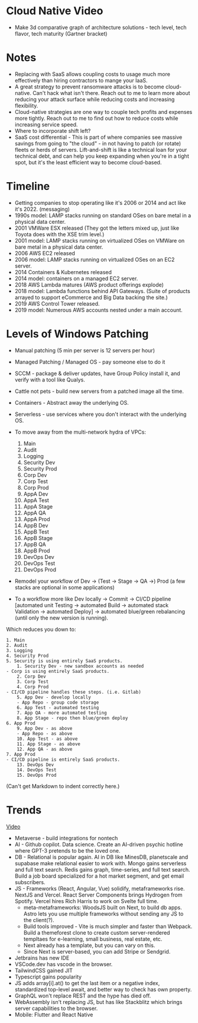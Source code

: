 
# Cloud Native Video
- Make 3d comparative graph of architecture solutions - tech level, tech flavor, tech maturity (Gartner bracket) 

# Notes
- Replacing with SaaS allows coupling costs to usage much more effectively than hiring contractors to mange your IaaS.
- A great strategy to prevent ransomware attacks is to become cloud-native. Can't hack what isn't there. Reach out to me to learn more about reducing your attack surface while reducing costs and increasing flexibility.
- Cloud-native strategies are one way to couple tech profits and expenses more tightly. Reach out to me to find out how to reduce costs while increasing service speed.
- Where to incorporate shift left? 
- SaaS cost differential - This is part of where companies see massive savings from going to "the cloud" - in not having to patch (or rotate) fleets or herds of servers. Lift-and-shift is like a technical loan for your technical debt, and can help you keep expanding when you're in a tight spot, but it's the least efficient way to become cloud-based.

# Timeline
- Getting companies to stop operating like it's 2006 or 2014 and act like it's 2022. (messaging)
- 1990s model: LAMP stacks running on standard OSes on bare metal in a physical data center.
- 2001 VMWare ESX released (They got the letters mixed up, just like Toyota does with the XSE trim level.)
- 2001 model: LAMP stacks running on virtualized OSes on VMWare on bare metal in a physical data center.
- 2006 AWS EC2 released
- 2006 model: LAMP stacks running on virtualized OSes on an EC2 server.
- 2014 Containers & Kubernetes released
- 2014 model: containers on a managed EC2 server.
- 2018 AWS Lambda matures (AWS product offerings explode)
- 2018 model: Lambda functions behind API Gateways. (Suite of products arrayed to support eCommerce and Big Data backing the site.)
- 2019 AWS Control Tower released.
- 2019 model: Numerous AWS accounts nested under a main account.

# Levels of Windows Patching
- Manual patching (5 min per server is 12 servers per hour)
- Managed Patching / Managed OS - pay someone else to do it
- SCCM - package & deliver updates, have Group Policy install it, and verify with a tool like Qualys.
- Cattle not pets - build new servers from a patched image all the time.
- Containers - Abstract away the underlying OS.
- Serverless - use services where you don't interact with the underlying OS.

- To move away from the multi-network hydra of VPCs:

	1. Main
	2. Audit
	3. Logging
	4. Security Dev
	5. Security Prod
	6. Corp Dev
	7. Corp Test
	8. Corp Prod
	9. AppA Dev
	10. AppA Test 
	11. AppA Stage
	12. AppA QA
	13. AppA Prod
	14. AppB Dev
	15. AppB Test 
	16. AppB Stage
	17. AppB QA
	18. AppB Prod
	19. DevOps Dev
	20. DevOps Test
	21. DevOps Prod

- Remodel your workflow of Dev -> (Test -> Stage -> QA ->) Prod (a few stacks are optional in some applications)

- To a workflow more like Dev locally -> Commit -> CI/CD pipeline [automated unit Testing -> automated Build -> automated stack Validation -> automated Deploy] -> automated blue/green rebalancing (until only the new version is running).

Which reduces you down to:

	1. Main
	2. Audit
	3. Logging
	4. Security Prod
	5. Security is using entirely SaaS products.
		1. Security Dev - new sandbox accounts as needed
	- Corp is using entirely SaaS products.
		2. Corp Dev 
		3. Corp Test
		4. Corp Prod
	- CI/CD pipeline handles these steps. (i.e. Gitlab)
		5. App Dev - develop locally
		- App Repo - group code storage
		6. App Test - automated testing
		7. App QA - more automated testing
		8. App Stage - repo then blue/green deploy
	6. App Prod
		9. App Dev - as above
		- App Repo - as above
		10. App Test - as above
		11. App Stage - as above
		12. App QA - as above
	7. App Prod
	- CI/CD pipeline is entirely SaaS products.
		13. DevOps Dev
		14. DevOps Test
		15. DevOps Prod
(Can't get Markdown to indent correctly here.)

# Trends
[Video](https://www.youtube.com/watch?v=LOpFYMPXqE4)
- Metaverse - build integrations for nontech
- AI - Github copilot. Data science. Create an AI-driven psychic hotline where GPT-3 pretends to be the loved one.
- DB - Relational is popular again. AI in DB like MinesDB, planetscale and supabase make relational easier to work with. Mongo gains serverless and full text search. Redis gains graph, time-series, and full text search. Build a job board specialized for a hot market segment, and get email subscribers.
- JS - Frameworks (React, Angular, Vue) solidify, metaframeworks rise. NextJS and Vercel. React Server Components brings Hydrogen from Spotify. Vercel hires Rich Harris to work on Svelte full time.
	- meta-metaframeworks: WoodsJS built on Next, to build db apps. Astro lets you use multiple frameworks without sending any JS to the client(?).
	- Build tools improved - Vite is much simpler and faster than Webpack. Build a themeforest clone to create custom server-rendered templtaes for e-learning, small business, real estate, etc. 
	- Next already has a template, but you can vary on this. 
	- Since Next is server-based, you can add Stripe or Sendgrid.
- Jetbrains has new IDE
- VSCode.dev has vscode in the browser.
- TailwindCSS gained JIT
- Typescript gains popularity
- JS adds array[i].at() to get the last item or a negative index, standardized top-level await, and better way to check has own property.
- GraphQL won't replace REST and the hype has died off.
- WebAssembly isn't replacing JS, but has like Stackblitz which brings server capabilities to the browser. 
- Mobile: Flutter and React Native

